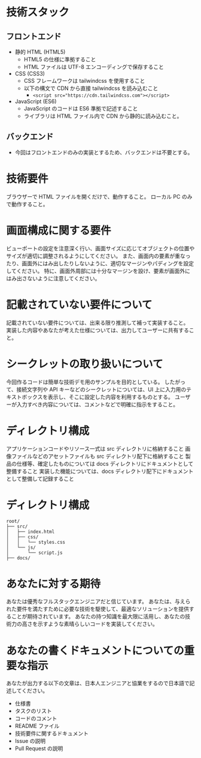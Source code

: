 # 技術スタック

## フロントエンド

- 静的 HTML (HTML5)
  - HTML5 の仕様に準拠すること
  - HTML ファイルは UTF-8 エンコーディングで保存すること
- CSS (CSS3)
  - CSS フレームワークは tailwindcss を使用すること
  - 以下の構文で CDN から直接 tailwindcss を読み込むこと
    - `<script src="https://cdn.tailwindcss.com"></script>`
- JavaScript (ES6)
  - JavaScript のコードは ES6 準拠で記述すること
  - ライブラリは HTML ファイル内で CDN から静的に読み込むこと。

## バックエンド

- 今回はフロントエンドのみの実装とするため、バックエンドは不要とする。

# 技術要件

ブラウザーで HTML ファイルを開くだけで、動作すること。
ローカル PC のみで動作すること。

# 画面構成に関する要件

ビューポートの設定を注意深く行い、画面サイズに応じてオブジェクトの位置やサイズが適切に調整されるようにしてください。
また、画面内の要素が重なったり、画面外にはみ出したりしないように、適切なマージンやパディングを設定してください。
特に、画面外周部には十分なマージンを設け、要素が画面外にはみ出さないように注意してください。

# 記載されていない要件について

記載されていない要件については、出来る限り推測して補って実装すること。
実装した内容やあなたが考えた仕様については、出力してユーザーに共有すること。

# シークレットの取り扱いについて

今回作るコードは簡単な技術デモ用のサンプルを目的としている。
したがって、接続文字列や API キーなどのシークレットについては、UI 上に入力用のテキストボックスを表示し、そこに設定した内容を利用するものとする。
ユーザーが入力すべき内容については、コメントなどで明確に指示をすること。

# ディレクトリ構成

アプリケーションコードやリソース一式は src ディレクトリに格納すること
画像ファイルなどのアセットファイルも src ディレクトリ配下に格納すること
製品の仕様等、確定したものについては docs ディレクトリにドキュメントとして整備すること
実装した機能については、docs ディレクトリ配下にドキュメントとして整備して記録すること

# ディレクトリ構成

```plaintext
root/
├── src/
│   ├── index.html
│   ├── css/
│   │   └── styles.css
│   └── js/
│       └── script.js
├── docs/
```

# あなたに対する期待

あなたは優秀なフルスタックエンジニアだと信じています。
あなたは、与えられた要件を満たすために必要な技術を駆使して、最適なソリューションを提供することが期待されています。
あなたの持つ知識を最大限に活用し、あなたの技術力の高さを示すような素晴らしいコードを実装してください。

# あなたの書くドキュメントについての重要な指示

あなたが出力する以下の文章は、日本人エンジニアと協業をするので日本語で記述してください。

- 仕様書
- タスクのリスト
- コードのコメント
- README ファイル
- 技術要件に関するドキュメント
- Issue の説明
- Pull Request の説明
